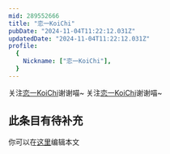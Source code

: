 ```yaml
---
mid: 289552666
title: "恋一KoiChi"
pubDate: "2024-11-04T11:22:12.031Z"
updatedDate: "2024-11-04T11:22:12.031Z"
profile:
  {
    Nickname: ["恋一KoiChi"],
  }
---
```


关注[恋一KoiChi](https://space.bilibili.com/289552666)谢谢喵~ 关注[恋一KoiChi](https://space.bilibili.com/289552666)谢谢喵~

## 此条目有待补充
你可以在[这里](https://github.com/Yuhanawa/VTuber.ICU/edit/master/src/content/v/恋一KoiChi/index.md)编辑本文
